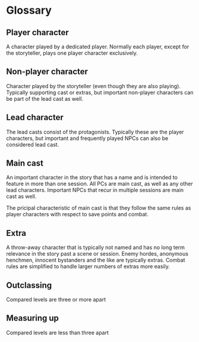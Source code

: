 # Glossary

## Player character

A character played by a dedicated player. Normally each player, except for the storyteller, plays one player character exclusively.

## Non-player character

Character played by the storyteller (even though they are also playing). Typically supporting cast or extras, but important non-player characters can be part of the lead cast as well.

## Lead character

The lead casts consist of the protagonists. Typically these are the player characters, but important and frequently played NPCs can also be considered lead cast.

## Main cast

An important character in the story that has a name and is intended to feature in more than one session. All PCs are main cast, as well as any other lead characters. Important NPCs that recur in multiple sessions are main cast as well.

The pricipal characteristic of main cast is that they follow the same rules as player characters with respect to save points and combat.

## Extra

A throw-away character that is typically not named and has no long term relevance in the story past a scene or session. Enemy hordes, anonymous henchmen, innocent bystanders and the like are typically extras. Combat rules are simplified to handle larger numbers of extras more easily.

## Outclassing

Compared levels are three or more apart

## Measuring up

Compared levels are less than three apart